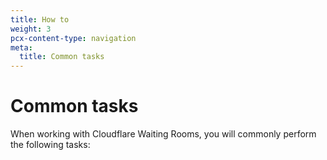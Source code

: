 ```yaml
---
title: How to
weight: 3
pcx-content-type: navigation
meta:
  title: Common tasks
---
```


# Common tasks

When working with Cloudflare Waiting Rooms, you will commonly perform the following tasks:

<DirectoryListing path="/how-to" />
